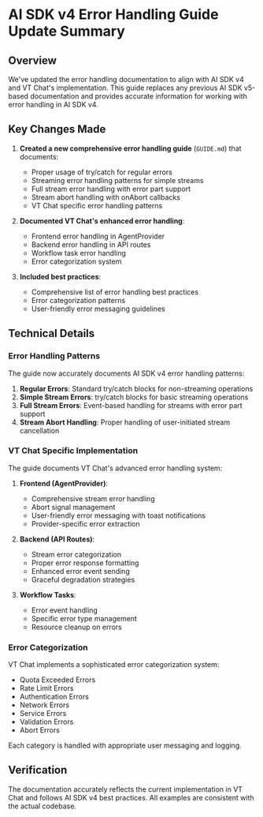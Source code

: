 # AI SDK v4 Error Handling Guide Update Summary

## Overview

We've updated the error handling documentation to align with AI SDK v4 and VT Chat's implementation. This guide replaces any previous AI SDK v5-based documentation and provides accurate information for working with error handling in AI SDK v4.

## Key Changes Made

1. **Created a new comprehensive error handling guide** (`GUIDE.md`) that documents:
   - Proper usage of try/catch for regular errors
   - Streaming error handling patterns for simple streams
   - Full stream error handling with error part support
   - Stream abort handling with onAbort callbacks
   - VT Chat specific error handling patterns

2. **Documented VT Chat's enhanced error handling**:
   - Frontend error handling in AgentProvider
   - Backend error handling in API routes
   - Workflow task error handling
   - Error categorization system

3. **Included best practices**:
   - Comprehensive list of error handling best practices
   - Error categorization patterns
   - User-friendly error messaging guidelines

## Technical Details

### Error Handling Patterns

The guide now accurately documents AI SDK v4 error handling patterns:

1. **Regular Errors**: Standard try/catch blocks for non-streaming operations
2. **Simple Stream Errors**: try/catch blocks for basic streaming operations
3. **Full Stream Errors**: Event-based handling for streams with error part support
4. **Stream Abort Handling**: Proper handling of user-initiated stream cancellation

### VT Chat Specific Implementation

The guide documents VT Chat's advanced error handling system:

1. **Frontend (AgentProvider)**:
   - Comprehensive stream error handling
   - Abort signal management
   - User-friendly error messaging with toast notifications
   - Provider-specific error extraction

2. **Backend (API Routes)**:
   - Stream error categorization
   - Proper error response formatting
   - Enhanced error event sending
   - Graceful degradation strategies

3. **Workflow Tasks**:
   - Error event handling
   - Specific error type management
   - Resource cleanup on errors

### Error Categorization

VT Chat implements a sophisticated error categorization system:
- Quota Exceeded Errors
- Rate Limit Errors
- Authentication Errors
- Network Errors
- Service Errors
- Validation Errors
- Abort Errors

Each category is handled with appropriate user messaging and logging.

## Verification

The documentation accurately reflects the current implementation in VT Chat and follows AI SDK v4 best practices. All examples are consistent with the actual codebase.